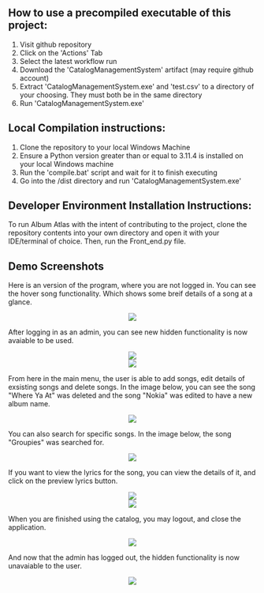 ## How to use a precompiled executable of this project:
1. Visit github repository
2. Click on the 'Actions' Tab
3. Select the latest workflow run
4. Download the 'CatalogManagementSystem' artifact (may require github account)
5. Extract 'CatalogManagementSystem.exe' and 'test.csv' to a directory of your choosing. They must both be in the same directory
6. Run 'CatalogManagementSystem.exe'

## Local Compilation instructions:
1. Clone the repository to your local Windows Machine
2. Ensure a Python version greater than or equal to 3.11.4 is installed on your local Windows machine
3. Run the 'compile.bat' script and wait for it to finish executing
4. Go into the /dist directory and run 'CatalogManagementSystem.exe'


## Developer Environment Installation Instructions:
To run Album Atlas with the intent of contributing to the project, clone the repository contents into your own directory and open it with your IDE/terminal of choice. Then, run the Front_end.py file.

## Demo Screenshots

Here is an version of the program, where you are not logged in. You can see the hover song functionality. Which shows some breif details of a song at a glance. 

<div align="center">
  <img src=".\Demo Screenshots\Demo1.png" />
</div>

After logging in as an admin, you can see new hidden functionality is now avaiable to be used.

<div align="center">
  <img src=".\Demo Screenshots\Demo2.png" />
</div>

<div align="center">
  <img src=".\Demo Screenshots\Demo3.png" />
</div>

From here in the main menu, the user is able to add songs, edit details of exsisting songs and delete songs. In the image below, you can see the song "Where Ya At" was deleted and the song "Nokia" was edited to have a new album name.

<div align="center">
  <img src=".\Demo Screenshots\Demo4.png" />
</div>

You can also search for specific songs. In the image below, the song "Groupies" was searched for.


<div align="center">
  <img src=".\Demo Screenshots\Demo5.png" />
</div>

If you want to view the lyrics for the song, you can view the details of it, and click on the preview lyrics button. 

<div align="center">
  <img src=".\Demo Screenshots\Demo6.png" />
</div>

<div align="center">
  <img src=".\Demo Screenshots\Demo7.png" />
</div>

When you are finished using the catalog, you may logout, and close the application.

<div align="center">
  <img src=".\Demo Screenshots\Demo8.png" />
</div>

And now that the admin has logged out, the hidden functionality is now unavaiable to the user. 

<div align="center">
  <img src=".\Demo Screenshots\Demo9.png" />
</div>

